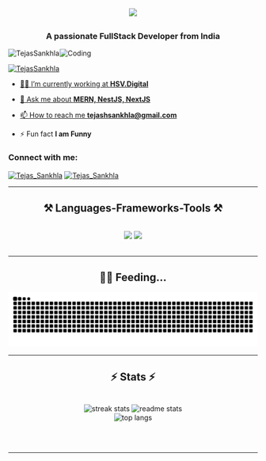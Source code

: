 
<h1 align="center">
    <img src="https://readme-typing-svg.herokuapp.com/?font=Righteous&size=35&center=true&vCenter=true&width=500&height=70&duration=4000&lines=Hi+There!+👋;+I'm+Tejas+Sankhla!;" />
</h1>
<h3 align="center">A passionate FullStack Developer from India</h3>
<img align="right" alt="Coding" width="400" src="https://cdn.dribbble.com/users/1162077/screenshots/3848914/programmer.gif">

<p align="left"> <img src="https://komarev.com/ghpvc/?username=TejasSankhla&base=0&label=Profile%20views&color=0e75b6&style=for-the-badge" alt="TejasSankhla" /> </p>

<p align="left"> <a href="https://twitter.com/SankhlaTejas" target="blank"><img src="https://img.shields.io/twitter/follow/TejasSankhla?logo=twitter&style=for-the-badge" alt="TejasSankhla"  </p>

<!-- - 🔭 I’m currently working on **Vexa Web App** -->

- 🧑‍💻 I’m currently working at **HSV.Digital**

- 💬 Ask me about **MERN, NestJS, NextJS**

- 📫 How to reach me **tejashsankhla@gmail.com**

- ⚡ Fun fact **I am Funny**

<h3 align="left">Connect with me:</h3>
<p align="left">
<a href="https://linkedin.com/in/tejasdev" target="blank"><img align="center" src="https://raw.githubusercontent.com/rahuldkjain/github-profile-readme-generator/master/src/images/icons/Social/linked-in-alt.svg" alt="Tejas_Sankhla" height="30" width="40" /></a>
<a href="https://instagram.com/_txjas" target="blank"><img align="center" src="https://raw.githubusercontent.com/rahuldkjain/github-profile-readme-generator/master/src/images/icons/Social/instagram.svg" alt="Tejas_Sankhla" height="30" width="40" /></a>

</p>
 <hr/>
 
<h2 align="center">⚒️ Languages-Frameworks-Tools ⚒️</h2>
<br/>
<div align="center">
    <img src="https://skillicons.dev/icons?i=react,bootstrap,mui,html,css,vscode,github,tailwind,git" />
    <img src="https://skillicons.dev/icons?i=nodejs,python,javascript,typescript,express,firebase,mongodb,c,nextjs,mysql,flask" /><br>
</div>

<br/>
<hr/>

<h2 align="center"> 🧑‍💻 Feeding... </h2>

![Snake animation](https://raw.githubusercontent.com/TejasSankhla/TejasSankhla/output/github-contribution-grid-snake-dark.svg)


<hr/>

<h2 align="center">⚡ Stats ⚡</h2>
<br>
<div align=center>
  <img width=390 src="https://github-readme-streak-stats-salesp07.vercel.app/?user=TejasSankhla&count_private=true&theme=react&border_radius=10" alt="streak stats"/>
  <img width=390 src="https://github-readme-stats-salesp07.vercel.app/api?username=TejasSankhla&count_private=true&show_icons=true&theme=react&rank_icon=github&border_radius=10" alt="readme stats" />
  <br/>
  <img width=325 align="center" src="https://github-readme-stats-salesp07.vercel.app/api/top-langs/?username=TejasSankhla&hide=HTML&langs_count=8&layout=compact&theme=react&border_radius=10&size_weight=0.5&count_weight=0.5&exclude_repo=github-readme-stats" alt="top langs" />
</div>

<br/><br/>

<hr/>

